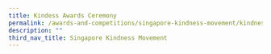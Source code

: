 ```yaml
---
title: Kindess Awards Ceremony
permalink: /awards-and-competitions/singapore-kindness-movement/kindness-awards-ceremony/
description: ""
third_nav_title: Singapore Kindness Movement
---
```

